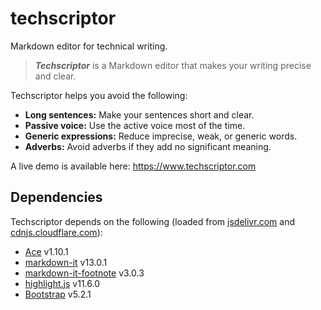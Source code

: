 # techscriptor

Markdown editor for technical writing.

> ***Techscriptor*** is a Markdown editor that makes your writing precise and
> clear.

Techscriptor helps you avoid the following:

* **Long sentences:** Make your sentences short and clear.
* **Passive voice:** Use the active voice most of the time.
* **Generic expressions:** Reduce imprecise, weak, or generic words.
* **Adverbs:** Avoid adverbs if they add no significant meaning.

A live demo is available here: https://www.techscriptor.com

## Dependencies

Techscriptor depends on the following (loaded from
[jsdelivr.com](https://www.jsdelivr.com/) and
[cdnjs.cloudflare.com](https://cdnjs.cloudflare.com/)):

* [Ace](https://ace.c9.io/) v1.10.1
* [markdown-it](https://github.com/markdown-it/markdown-it) v13.0.1
* [markdown-it-footnote](https://github.com/markdown-it/markdown-it-footnote) v3.0.3
* [highlight.js](https://highlightjs.org/) v11.6.0
* [Bootstrap](https://getbootstrap.com/) v5.2.1
